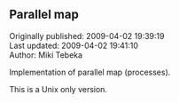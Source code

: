 ## Parallel map  
Originally published: 2009-04-02 19:39:19  
Last updated: 2009-04-02 19:41:10  
Author: Miki Tebeka  
  
Implementation of parallel map (processes).

This is a Unix only version.